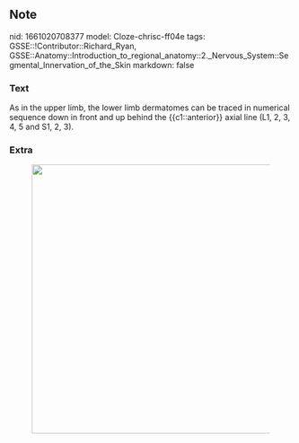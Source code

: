 ## Note
nid: 1661020708377
model: Cloze-chrisc-ff04e
tags: GSSE::!Contributor::Richard_Ryan, GSSE::Anatomy::Introduction_to_regional_anatomy::2._Nervous_System::Segmental_Innervation_of_the_Skin
markdown: false

### Text
<div class='toggle'>
  As in the upper limb, the lower limb dermatomes can be traced in
  numerical sequence down in front and up behind the
  {{c1::anterior}} axial line (L1, 2, 3, 4, 5 and S1, 2, 3).
</div>

### Extra
<figure id="291b1031-bf91-45cd-a08e-17900508f02f" class="image">
  <a href= 
  "Segmental%20Innervation%20of%20the%20Skin%20e218fc1cea564038acdf1e0c547899fa/Untitled%207.png">
  <img style="width:480px" src= 
  "43f136bef966c612da34afbe2f461d332cd99ac8.png"></a>
</figure>
